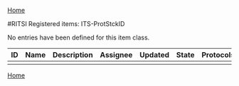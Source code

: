 [Home](readme.md)

#RITSI Registered items: ITS-ProtStckID

No entries have been defined for this item class.

|ID   |Name    |Description                         |Assignee|Updated|State   |Protocols|
|-----|--------|------------------------------------|--------|-------|--------|-----------|
|     |        |                                    |        |       |        |           |


[Home](readme.md)
